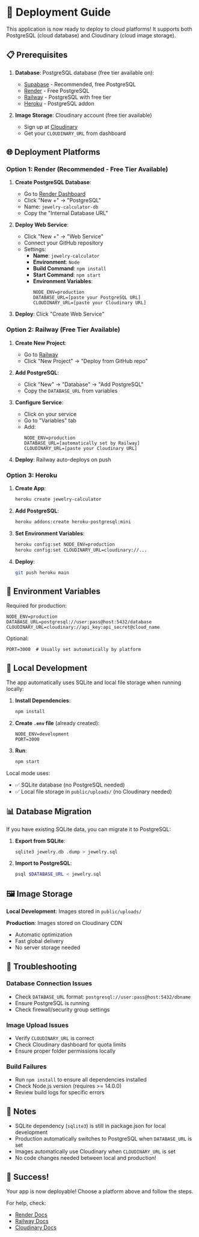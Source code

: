 # 🚀 Deployment Guide

This application is now ready to deploy to cloud platforms! It supports both PostgreSQL (cloud database) and Cloudinary (cloud image storage).

## 📋 Prerequisites

1. **Database**: PostgreSQL database (free tier available on):
   - [Supabase](https://supabase.com) - Recommended, free PostgreSQL
   - [Render](https://render.com) - Free PostgreSQL
   - [Railway](https://railway.app) - PostgreSQL with free tier
   - [Heroku](https://heroku.com) - PostgreSQL addon

2. **Image Storage**: Cloudinary account (free tier available)
   - Sign up at [Cloudinary](https://cloudinary.com)
   - Get your `CLOUDINARY_URL` from dashboard

## 🌐 Deployment Platforms

### Option 1: Render (Recommended - Free Tier Available)

1. **Create PostgreSQL Database**:
   - Go to [Render Dashboard](https://dashboard.render.com)
   - Click "New +" → "PostgreSQL"
   - Name: `jewelry-calculator-db`
   - Copy the "Internal Database URL"

2. **Deploy Web Service**:
   - Click "New +" → "Web Service"
   - Connect your GitHub repository
   - Settings:
     - **Name**: `jewelry-calculator`
     - **Environment**: `Node`
     - **Build Command**: `npm install`
     - **Start Command**: `npm start`
     - **Environment Variables**:
       ```
       NODE_ENV=production
       DATABASE_URL=[paste your PostgreSQL URL]
       CLOUDINARY_URL=[paste your Cloudinary URL]
       ```

3. **Deploy**: Click "Create Web Service"

### Option 2: Railway (Free Tier Available)

1. **Create New Project**: 
   - Go to [Railway](https://railway.app)
   - Click "New Project" → "Deploy from GitHub repo"

2. **Add PostgreSQL**:
   - Click "New" → "Database" → "Add PostgreSQL"
   - Copy the `DATABASE_URL` from variables

3. **Configure Service**:
   - Click on your service
   - Go to "Variables" tab
   - Add:
     ```
     NODE_ENV=production
     DATABASE_URL=[automatically set by Railway]
     CLOUDINARY_URL=[paste your Cloudinary URL]
     ```

4. **Deploy**: Railway auto-deploys on push

### Option 3: Heroku

1. **Create App**:
   ```bash
   heroku create jewelry-calculator
   ```

2. **Add PostgreSQL**:
   ```bash
   heroku addons:create heroku-postgresql:mini
   ```

3. **Set Environment Variables**:
   ```bash
   heroku config:set NODE_ENV=production
   heroku config:set CLOUDINARY_URL=cloudinary://...
   ```

4. **Deploy**:
   ```bash
   git push heroku main
   ```

## 🔑 Environment Variables

Required for production:

```env
NODE_ENV=production
DATABASE_URL=postgresql://user:pass@host:5432/database
CLOUDINARY_URL=cloudinary://api_key:api_secret@cloud_name
```

Optional:
```env
PORT=3000  # Usually set automatically by platform
```

## 🧪 Local Development

The app automatically uses SQLite and local file storage when running locally:

1. **Install Dependencies**:
   ```bash
   npm install
   ```

2. **Create `.env` file** (already created):
   ```env
   NODE_ENV=development
   PORT=3000
   ```

3. **Run**:
   ```bash
   npm start
   ```

Local mode uses:
- ✅ SQLite database (no PostgreSQL needed)
- ✅ Local file storage in `public/uploads/` (no Cloudinary needed)

## 📊 Database Migration

If you have existing SQLite data, you can migrate it to PostgreSQL:

1. **Export from SQLite**:
   ```bash
   sqlite3 jewelry.db .dump > jewelry.sql
   ```

2. **Import to PostgreSQL**:
   ```bash
   psql $DATABASE_URL < jewelry.sql
   ```

## 🖼️ Image Storage

**Local Development**: Images stored in `public/uploads/`

**Production**: Images stored on Cloudinary CDN
- Automatic optimization
- Fast global delivery
- No server storage needed

## 🔧 Troubleshooting

### Database Connection Issues
- Check `DATABASE_URL` format: `postgresql://user:pass@host:5432/dbname`
- Ensure PostgreSQL is running
- Check firewall/security group settings

### Image Upload Issues
- Verify `CLOUDINARY_URL` is correct
- Check Cloudinary dashboard for quota limits
- Ensure proper folder permissions locally

### Build Failures
- Run `npm install` to ensure all dependencies installed
- Check Node.js version (requires >= 14.0.0)
- Review build logs for specific errors

## 📝 Notes

- SQLite dependency (`sqlite3`) is still in package.json for local development
- Production automatically switches to PostgreSQL when `DATABASE_URL` is set
- Images automatically use Cloudinary when `CLOUDINARY_URL` is set
- No code changes needed between local and production!

## 🎉 Success!

Your app is now deployable! Choose a platform above and follow the steps.

For help, check:
- [Render Docs](https://render.com/docs)
- [Railway Docs](https://docs.railway.app)
- [Cloudinary Docs](https://cloudinary.com/documentation)
